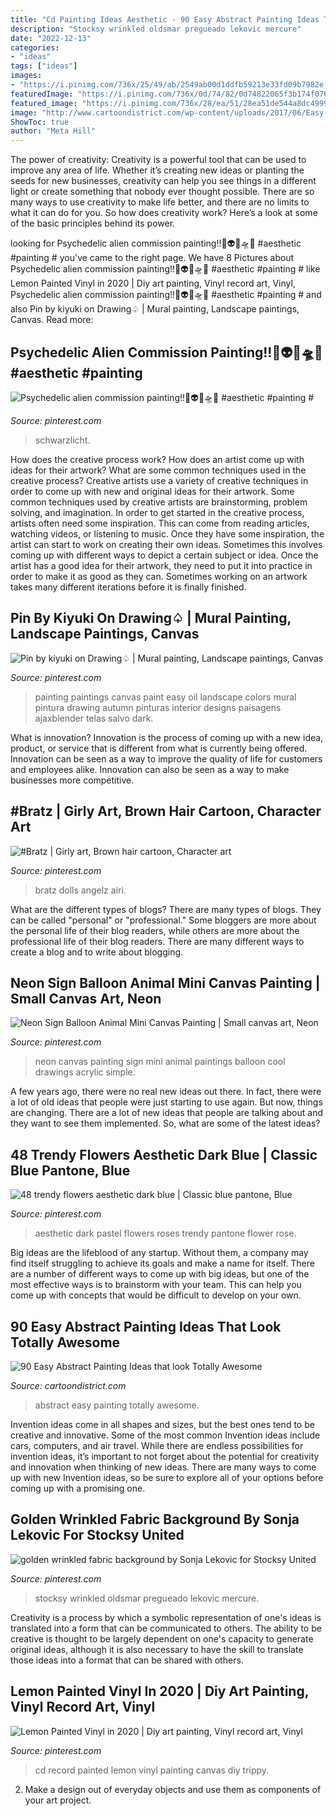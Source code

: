 ```yaml
---
title: "Cd Painting Ideas Aesthetic - 90 Easy Abstract Painting Ideas That Look Totally Awesome"
description: "Stocksy wrinkled oldsmar pregueado lekovic mercure"
date: "2022-12-13"
categories:
- "ideas"
tags: ["ideas"]
images:
- "https://i.pinimg.com/736x/25/49/ab/2549ab00d1ddfb59213e33fd09b7982e.jpg"
featuredImage: "https://i.pinimg.com/736x/0d/74/82/0d74822065f3b174f07683a494c21aed.jpg"
featured_image: "https://i.pinimg.com/736x/28/ea/51/28ea51de544a8dc49991c24e7423840c.jpg"
image: "http://www.cartoondistrict.com/wp-content/uploads/2017/06/Easy-Abstract-Painting-Ideas00015-1.jpg"
ShowToc: true
author: "Meta Hill"
---
```



The power of creativity:
Creativity is a powerful tool that can be used to improve any area of life. Whether it’s creating new ideas or planting the seeds for new businesses, creativity can help you see things in a different light or create something that nobody ever thought possible. There are so many ways to use creativity to make life better, and there are no limits to what it can do for you. So how does creativity work? Here’s a look at some of the basic principles behind its power.

	

		
looking for Psychedelic alien commission painting!!🌈👽🎨🛸🖤 #aesthetic #painting # you've came to the right page. We have 8 Pictures about Psychedelic alien commission painting!!🌈👽🎨🛸🖤 #aesthetic #painting # like Lemon Painted Vinyl in 2020 | Diy art painting, Vinyl record art, Vinyl, Psychedelic alien commission painting!!🌈👽🎨🛸🖤 #aesthetic #painting # and also Pin by kiyuki on Drawing♤ | Mural painting, Landscape paintings, Canvas. Read more:
		
    
## Psychedelic Alien Commission Painting!!🌈👽🎨🛸🖤 #aesthetic #painting #

<img loading=lazy src="https://i.pinimg.com/736x/28/ea/51/28ea51de544a8dc49991c24e7423840c.jpg" onerror="this.onerror=null;this.src='https://tse4.mm.bing.net/th?id=OIP.09jdwd8jd9xT46GivDe-AAHaM6&amp;pid=15.1';" alt="Psychedelic alien commission painting!!🌈👽🎨🛸🖤 #aesthetic #painting #">

_Source: pinterest.com_

>schwarzlicht. 

	

How does the creative process work? How does an artist come up with ideas for their artwork? What are some common techniques used in the creative process?
Creative artists use a variety of creative techniques in order to come up with new and original ideas for their artwork. Some common techniques used by creative artists are brainstorming, problem solving, and imagination. In order to get started in the creative process, artists often need some inspiration. This can come from reading articles, watching videos, or listening to music. Once they have some inspiration, the artist can start to work on creating their own ideas. Sometimes this involves coming up with different ways to depict a certain subject or idea. Once the artist has a good idea for their artwork, they need to put it into practice in order to make it as good as they can. Sometimes working on an artwork takes many different iterations before it is finally finished.

    
## Pin By Kiyuki On Drawing♤ | Mural Painting, Landscape Paintings, Canvas

<img loading=lazy src="https://i.pinimg.com/736x/0b/9e/d2/0b9ed209ac15df7c22b405611189377c.jpg" onerror="this.onerror=null;this.src='https://tse2.mm.bing.net/th?id=OIP.eLOLAGD77YBqnoXNfcm-DwHaJ4&amp;pid=15.1';" alt="Pin by kiyuki on Drawing♤ | Mural painting, Landscape paintings, Canvas">

_Source: pinterest.com_

>painting paintings canvas paint easy oil landscape colors mural pintura drawing autumn pinturas interior designs paisagens ajaxblender telas salvo dark. 

	

What is innovation?
Innovation is the process of coming up with a new idea, product, or service that is different from what is currently being offered. Innovation can be seen as a way to improve the quality of life for customers and employees alike. Innovation can also be seen as a way to make businesses more competitive.

    
## #Bratz | Girly Art, Brown Hair Cartoon, Character Art

<img loading=lazy src="https://i.pinimg.com/736x/25/49/ab/2549ab00d1ddfb59213e33fd09b7982e.jpg" onerror="this.onerror=null;this.src='https://tse4.mm.bing.net/th?id=OIP.MGytf09x5hGOXOy-gBf4TgHaJ3&amp;pid=15.1';" alt="#Bratz | Girly art, Brown hair cartoon, Character art">

_Source: pinterest.com_

>bratz dolls angelz airi. 

	

What are the different types of blogs?
There are many types of blogs. They can be called "personal" or "professional." Some bloggers are more about the personal life of their blog readers, while others are more about the professional life of their blog readers. There are many different ways to create a blog and to write about blogging.

    
## Neon Sign Balloon Animal Mini Canvas Painting | Small Canvas Art, Neon

<img loading=lazy src="https://i.pinimg.com/736x/0d/74/82/0d74822065f3b174f07683a494c21aed.jpg" onerror="this.onerror=null;this.src='https://tse3.mm.bing.net/th?id=OIP.AjID9ArdlsqNXD6A2nbq0gHaJ3&amp;pid=15.1';" alt="Neon Sign Balloon Animal Mini Canvas Painting | Small canvas art, Neon">

_Source: pinterest.com_

>neon canvas painting sign mini animal paintings balloon cool drawings acrylic simple. 

	

A few years ago, there were no real new ideas out there. In fact, there were a lot of old ideas that people were just starting to use again. But now, things are changing. There are a lot of new ideas that people are talking about and they want to see them implemented. So, what are some of the latest ideas?

    
## 48 Trendy Flowers Aesthetic Dark Blue | Classic Blue Pantone, Blue

<img loading=lazy src="https://i.pinimg.com/736x/99/a8/87/99a88743dd469235b24576371c325c9f.jpg" onerror="this.onerror=null;this.src='https://tse1.mm.bing.net/th?id=OIP.mKVIFiYQoYJbkBJvtMrN6AAAAA&amp;pid=15.1';" alt="48 trendy flowers aesthetic dark blue | Classic blue pantone, Blue">

_Source: pinterest.com_

>aesthetic dark pastel flowers roses trendy pantone flower rose. 

	

Big ideas are the lifeblood of any startup. Without them, a company may find itself struggling to achieve its goals and make a name for itself. There are a number of different ways to come up with big ideas, but one of the most effective ways is to brainstorm with your team. This can help you come up with concepts that would be difficult to develop on your own.

    
## 90 Easy Abstract Painting Ideas That Look Totally Awesome

<img loading=lazy src="http://www.cartoondistrict.com/wp-content/uploads/2017/06/Easy-Abstract-Painting-Ideas00015-1.jpg" onerror="this.onerror=null;this.src='https://tse3.mm.bing.net/th?id=OIP.7n49ygCZCDJ7eYvFfbiJMQHaLT&amp;pid=15.1';" alt="90 Easy Abstract Painting Ideas that look Totally Awesome">

_Source: cartoondistrict.com_

>abstract easy painting totally awesome. 

	

Invention ideas come in all shapes and sizes, but the best ones tend to be creative and innovative. Some of the most common Invention ideas include cars, computers, and air travel. While there are endless possibilities for invention ideas, it’s important to not forget about the potential for creativity and innovation when thinking of new ideas. There are many ways to come up with new Invention ideas, so be sure to explore all of your options before coming up with a promising one.

    
## Golden Wrinkled Fabric Background By Sonja Lekovic For Stocksy United

<img loading=lazy src="https://i.pinimg.com/736x/4f/08/a8/4f08a86f3159e9a02e39e6ecdf11da43.jpg" onerror="this.onerror=null;this.src='https://tse3.mm.bing.net/th?id=OIP.iftduMyJ2ytiI_ZT61C1eAHaLG&amp;pid=15.1';" alt="golden wrinkled fabric background by Sonja Lekovic for Stocksy United">

_Source: pinterest.com_

>stocksy wrinkled oldsmar pregueado lekovic mercure. 

	

Creativity is a process by which a symbolic representation of one's ideas is translated into a form that can be communicated to others. The ability to be creative is thought to be largely dependent on one's capacity to generate original ideas, although it is also necessary to have the skill to translate those ideas into a format that can be shared with others.

    
## Lemon Painted Vinyl In 2020 | Diy Art Painting, Vinyl Record Art, Vinyl

<img loading=lazy src="https://i.pinimg.com/736x/f0/6a/65/f06a654f1648bdecafe4722c2114c45c.jpg" onerror="this.onerror=null;this.src='https://tse2.mm.bing.net/th?id=OIP.soOLArcjJRp_E-8J_GnKjAHaNL&amp;pid=15.1';" alt="Lemon Painted Vinyl in 2020 | Diy art painting, Vinyl record art, Vinyl">

_Source: pinterest.com_

>cd record painted lemon vinyl painting canvas diy trippy. 

	

2. Make a design out of everyday objects and use them as components of your art project.

